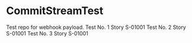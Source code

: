 # CommitStreamTest
Test repo for webhook payload.
Test No. 1 Story S-01001
Test No. 2 Story S-01001
Test No. 3 Story S-01001
